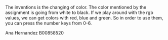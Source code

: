 The inventions is the changing of color. The color mentioned by the assignment is going from white to black. If we play around with the rgb values, we can get colors with red, blue and green. So in order to use them, you can press the number keys from 0-6.

Ana Hernandez
B00858520